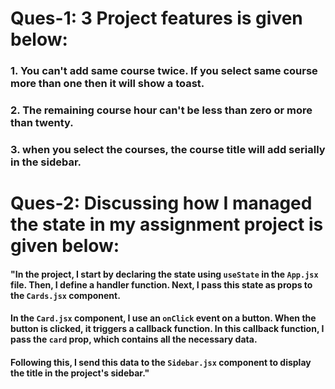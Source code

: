 # Ques-1: 3 Project features is given below:
### 1. You can't add same course twice. If you select same course more than one then it will show a toast.
### 2. The remaining course hour can't be less than zero or more than twenty.
### 3. when you select the courses, the course title will add serially in the sidebar.

# Ques-2: Discussing how I managed the state in my assignment project is given below:
#### "In the project, I start by declaring the state using `useState` in the `App.jsx` file. Then, I define a handler function. Next, I pass this state as props to the `Cards.jsx` component.

#### In the `Card.jsx` component, I use an `onClick` event on a button. When the button is clicked, it triggers a callback function. In this callback function, I pass the `card` prop, which contains all the necessary data.

#### Following this, I send this data to the `Sidebar.jsx` component to display the title in the project's sidebar."

